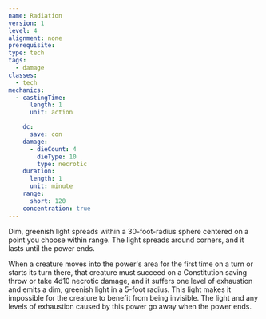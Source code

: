 ```yaml
---
name: Radiation
version: 1
level: 4
alignment: none
prerequisite: 
type: tech
tags:
  - damage
classes:
  - tech
mechanics:
  - castingTime:
      length: 1
      unit: action

    dc:
      save: con
    damage:
      - dieCount: 4
        dieType: 10
        type: necrotic
    duration:
      length: 1
      unit: minute
    range:
      short: 120
    concentration: true
---
```

Dim, greenish light spreads within a 30-foot-radius sphere centered on a point you choose within range. The light spreads around corners, and it lasts until the power ends.

When a creature moves into the power's area for the first time on a turn or starts its turn there, that creature must succeed on a Constitution saving throw or take 4d10 necrotic damage, and it suffers one level of exhaustion and emits a dim, greenish light in a 5-foot radius. This light makes it impossible for the creature to benefit from being invisible. The light and any levels of exhaustion caused by this power go away when the power ends.
    